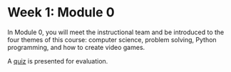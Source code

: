 # Week 1: Module 0

In Module 0, you will meet the instructional team and be introduced to the four themes of this course: computer science, problem solving, Python programming, and how to create video games.

A [quiz](Quiz.ipynb) is presented for evaluation.
